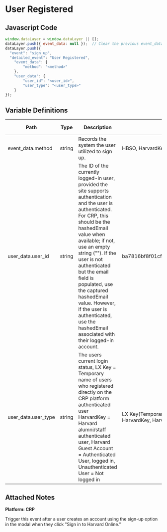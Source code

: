 # User Registered

### 

## Javascript Code
```js
window.dataLayer = window.dataLayer || [];
dataLayer.push({ event_data: null });  // Clear the previous event_data object.
dataLayer.push({
  "event": "sign_up",
  "detailed_event": "User Registered",
    "event_data": {
        "method": "<method>"
    },
    "user_data": {
        "user_id": "<user_id>",
        "user_type": "<user_type>"
    }
});
```

## Variable Definitions

|Path|Type|Description|Example|Pattern|Min Length|Max Length|Minimum|Maximum|Multiple Of|
| --- | --- | --- | --- | --- | --- | --- | --- | --- | --- |
|event_data.method|string|Records the system the user utilized to sign up.|HBSO, HarvardKey, Native|||||||
|user_data.user_id|string|The ID of the currently logged-in user, provided the site supports authentication and the user is authenticated. For CRP, this should be the hashedEmail value when available; if not, use an empty string (""). If the user is not authenticated but the email field is populated, use the captured hashedEmail value. However, if the user is authenticated, use the hashedEmail associated with their logged-in account.|ba7816bf8f01cfea414140de5dae2223b00361a396177a9cb410ff61f20015ad|||||||
|user_data.user_type|string|The users current login status, LX Key = Temporary name of users who registered directly on the CRP platform authenticated user HarvardKey = Harvard alumni/staff authenticated user, Harvard Guest Account = Authenticated User, logged in, Unauthenticated User = Not logged in | LX Key(Temporary name of users who registered directly on the CRP platform) HarvardKey, Harvard Guest Account, Unauthenticated User|||||||

## Attached Notes

<p><strong>Platform: CRP</strong></p>
<p>Trigger this event after a user creates an account using the sign-up option in the modal when they click "Sign in to Harvard Online."</p>
